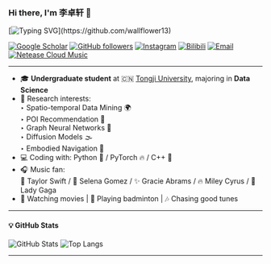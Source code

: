 ### Hi there, I'm 李卓轩 👋

[![Typing SVG](https://readme-typing-svg.herokuapp.com?font=Fira+Code&size=22&pause=1000&color=F57F17&center=true&vCenter=true&width=500&lines=Hi+there!+Welcome+to+my+GitHub!)](https://github.com/wallflower13)

[![Google Scholar](https://img.shields.io/badge/Google%20Scholar-zhuoxuanli-4285F4?logo=google-scholar&logoColor=white&style=flat-square)](https://scholar.google.com/citations?user=_hGkKOEAAAAJ&hl=zh-CN)
[![GitHub followers](https://img.shields.io/github/followers/wallflower13?label=GitHub&logo=github&style=flat-square)](https://github.com/wallflower13)
[![Instagram](https://img.shields.io/badge/Instagram-%40midwestprince13-E4405F?logo=instagram&logoColor=white&style=flat-square)](https://www.instagram.com/midwestprince13/)
[![Bilibili](https://img.shields.io/badge/Bilibili-一辈子的傻脸-00A1D6?logo=bilibili&logoColor=white&style=flat-square)](https://space.bilibili.com/228791940)
[![Email](https://img.shields.io/badge/Email-lizhuxuan04%40tongji.edu.cn-D14836?logo=gmail&logoColor=white&style=flat-square)](mailto:lizhuxuan04@tongji.edu.cn)
[![Netease Cloud Music](https://img.shields.io/badge/网易云音乐-橙不言-F84B52?logo=netease-cloud-music&logoColor=white&style=flat-square)](https://music.163.com/#/user/home?id=446673535)

---

- 🎓 **Undergraduate student** at 🇨🇳 [Tongji University](https://www.tongji.edu.cn), majoring in **Data Science**
- 🧠 Research interests:  
  ‣ Spatio-temporal Data Mining 🌍  
  ‣ POI Recommendation 📍  
  ‣ Graph Neural Networks 🔗  
  ‣ Diffusion Models 🌫️  
  ‣ Embodied Navigation 🤖
- 💻 Coding with: Python 🐍 / PyTorch 🔥 / C++ 🚀
- 🎧 Music fan:  
  💖 Taylor Swift / 🌸 Selena Gomez / ✨ Gracie Abrams / 🔥 Miley Cyrus / 🎤 Lady Gaga  
- 🍿 Watching movies | 🏸 Playing badminton | 🎶 Chasing good tunes

---

#### 💡 GitHub Stats

![GitHub Stats](https://github-readme-stats.vercel.app/api?username=wallflower13&show_icons=true&theme=tokyonight&hide_title=true)
![Top Langs](https://github-readme-stats.vercel.app/api/top-langs/?username=wallflower13&layout=compact&theme=tokyonight)

---
